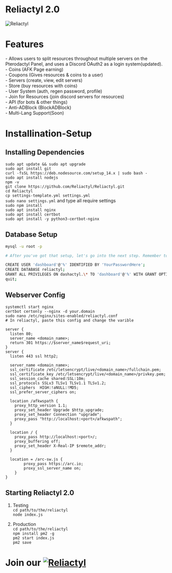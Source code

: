 # Reliactyl 2.0

![Reliactyl](https://media.discordapp.net/attachments/941503241374543922/948541331272265758/1646220259907.png?width=960&height=539)<br>

<h1>Features</h1>
- Allows users to split resources throughout multiple servers on the Pterodactyl Panel, and uses a Discord OAuth2 as a login system(updated).<br>
- Coins (AFK Page earning)<br>
- Coupons (Gives resources & coins to a user)<br>
- Servers (create, view, edit servers)<br>
- Store (buy resources with coins)<br>
- User System (auth, regen password, profile)<br>
- Join for Resources (join discord servers for resources)<br>
- API (for bots & other things)<br>
- Anti-ADBlock (BlockADBlock)<br>
- Multi-Lang Support(Soon)<br>

# Installination-Setup

<h2>Installing Dependencies</h2>

`sudo apt update && sudo apt upgrade`<br>
`sudo apt install git`<br>
`curl -fsSL https://deb.nodesource.com/setup_14.x | sudo bash -`<br>
`sudo apt install nodejs`<br>
`npm -v`<br>
`git clone https://github.com/Reliactyl/Reliactyl.git`<br>
`cd Reliactyl`<br>
`cp settings-template.yml settings.yml` <br>
`sudo nano settings.yml` and type all require settings<br>
`sudo npm install`<br>
`sudo apt install nginx`<br>
`sudo apt install certbot`<br>
`sudo apt install -y python3-certbot-nginx`

<h2>Database Setup</h2>

```Bash
mysql -u root -p

# After you've got that setup, let's go into the next step. Remember to change 'YourPasswordHere' with a secure password.

CREATE USER 'dashboard'@'%' IDENTIFIED BY 'YourPasswordHere';
CREATE DATABASE reliactyl;
GRANT ALL PRIVILEGES ON dashactyl.\* TO 'dashboard'@'%' WITH GRANT OPTION;
quit;

```

<h2>Webserver Config</h2>

`systemctl start nginx`<br>
`certbot certonly --nginx -d your.domain`<br>
`sudo nano /etc/nginx/sites-enabled/reliactyl.conf`<br>
`# In reliactyl, paste this config and change the varible `

```Nginx
server {
  listen 80;
  server_name <domain_name>;
  return 301 https://$server_name$request_uri;
}
server {
  listen 443 ssl http2;

  server_name <domain_name>;
  ssl_certificate /etc/letsencrypt/live/<domain_name>/fullchain.pem;
  ssl_certificate_key /etc/letsencrypt/live/<domain_name>/privkey.pem;
  ssl_session_cache shared:SSL:10m;
  ssl_protocols SSLv3 TLSv1 TLSv1.1 TLSv1.2;
  ssl_ciphers  HIGH:!aNULL:!MD5;
  ssl_prefer_server_ciphers on;

  location /afkwspath {
    proxy_http_version 1.1;
    proxy_set_header Upgrade $http_upgrade;
    proxy_set_header Connection "upgrade";
    proxy_pass "http://localhost:<port>/afkwspath";
  }

  location / {
    proxy_pass http://localhost:<port>/;
    proxy_buffering off;
    proxy_set_header X-Real-IP $remote_addr;
  }

  location = /arc-sw.js {
        proxy_pass https://arc.io;
        proxy_ssl_server_name on;
    }
}
```

<h2>Starting Reliactyl 2.0</h2>

1. Testing<br>
   `cd path/to/the/reliactyl`<br>
   `node index.js`<br>

2. Production<br>
   `cd path/to/the/reliactyl`<br>
   `npm install pm2 -g`<br>
   `pm2 start index.js`<br>
   `pm2 save`

# Join our [![Reliactyl](https://img.shields.io/badge/reliactyl-support%20server-7289da.svg)](https://discord.gg/neXYF47STz)
